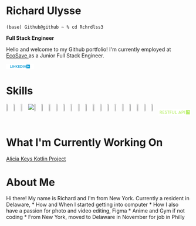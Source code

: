 # Richard Ulysse

```
(base) Github@github ~ % cd Rchrdlss3
```
**Full Stack Engineer**

Hello and welcome to my Github portfolio! I'm currently employed at <a href ="https://ecosaveinc.com/">EcoSave </a> as a Junior Full Stack Engineer.

<div class = "portfolio-links-wrapper">
<p 
style = "algin: left;">
<a href="https://www.linkedin.com/in/richardulysse/">
<img style=
        "width : 15%;
        height: 15%;"
src = "images/linkedin.png"> </img>
</a>
</p>
</div>

# Skills
<div class = "skills-wrapper" style = 
"display: flex;
flex-drection: row;
"
>
<img 
style = "width: 15%; height: 15%;"
src="https://cdn.jsdelivr.net/gh/devicons/devicon/icons/html5/html5-original.svg" />
<img style = "width: 15%; height: 15%;"
src="https://cdn.jsdelivr.net/gh/devicons/devicon/icons/css3/css3-original.svg" />
<img style = "width: 15%; height: 15%;"
src="https://cdn.jsdelivr.net/gh/devicons/devicon/icons/javascript/javascript-original.svg" />
<img style = "width: 15%;"
src="https://cdn.jsdelivr.net/gh/devicons/devicon/icons/kotlin/kotlin-original.svg" />
<img style = "
        width: 15%;
        height: 15%;"
src="https://cdn.jsdelivr.net/gh/devicons/devicon/icons/python/python-original.svg" />
<img style = "
        width: 15%;
        height: 15%;" 
src="https://cdn.jsdelivr.net/gh/devicons/devicon/icons/mysql/mysql-original.svg" />
<img style = "
        width: 15%;
        height: 15%;" 
src="https://cdn.jsdelivr.net/gh/devicons/devicon/icons/photoshop/photoshop-plain.svg" />
<img style = "
        width: 15%;
        height: 15%;"
src="https://cdn.jsdelivr.net/gh/devicons/devicon/icons/atom/atom-original.svg" />
<img style = "
        width: 15%;
        height: 15%;"
src="https://cdn.jsdelivr.net/gh/devicons/devicon/icons/codepen/codepen-plain.svg" />
<img style = "
        width: 15%;
        height: 15%;"
src="https://cdn.jsdelivr.net/gh/devicons/devicon/icons/figma/figma-original.svg" />
<img style = "
        width: 15%;
        height: 15%;"
src="https://cdn.jsdelivr.net/gh/devicons/devicon/icons/github/github-original.svg" />
<img style = "
        width: 15%;
        height: 15%;"
src="https://cdn.jsdelivr.net/gh/devicons/devicon/icons/gimp/gimp-original.svg" />
<img style = "
        width: 15%;
        height: 15%;"
src="https://cdn.jsdelivr.net/gh/devicons/devicon/icons/intellij/intellij-original.svg" />
<img style = "
        width: 15%;
        height: 15%;"
src="https://cdn.jsdelivr.net/gh/devicons/devicon/icons/jetbrains/jetbrains-original.svg" />
<img style = "
        width: 15%;
        height: 15%;"
src="https://cdn.jsdelivr.net/gh/devicons/devicon/icons/materialui/materialui-original.svg" />
 <img style = "
        width: 15%;
        height: 15%;"
src="https://cdn.jsdelivr.net/gh/devicons/devicon/icons/npm/npm-original-wordmark.svg" />
<img style = "
        width: 15%;
        height: 15%;"
src="https://cdn.jsdelivr.net/gh/devicons/devicon/icons/pandas/pandas-original.svg" />
<img style = "
        width: 15%;
        height: 15%;"
src="https://cdn.jsdelivr.net/gh/devicons/devicon/icons/postgresql/postgresql-original.svg" />
<img style = "
        width: 15%;
        height: 15%;"
src="https://cdn.jsdelivr.net/gh/devicons/devicon/icons/slack/slack-original.svg" />
<img style = "
        width: 15%;
        height: 15%;"
src="https://cdn.jsdelivr.net/gh/devicons/devicon/icons/visualstudio/visualstudio-plain.svg" />
<img style = "
        width: 15%;
        height: 15%;"
src="https://cdn.jsdelivr.net/gh/devicons/devicon/icons/anaconda/anaconda-original.svg" />
           
<img src = "images/restfulapi.png" > </img>
</div>

# What I'm Currently Working On
<a href ="https://github.com/Rchrdlss3/LellowHub">Alicia Keys Kotlin Project</a>

# About Me
<div class = "about-me-content" id ="about-me-coll">
Hi there! My name is Richard and I'm from New York. Currently a resident in Delaware, 
* How and When I started getting into computer
* How I also have a passion for photo and video editing, Figma
* Anime and Gym if not coding
* From New York, moved to Delaware in November for job in Philly
</div>
